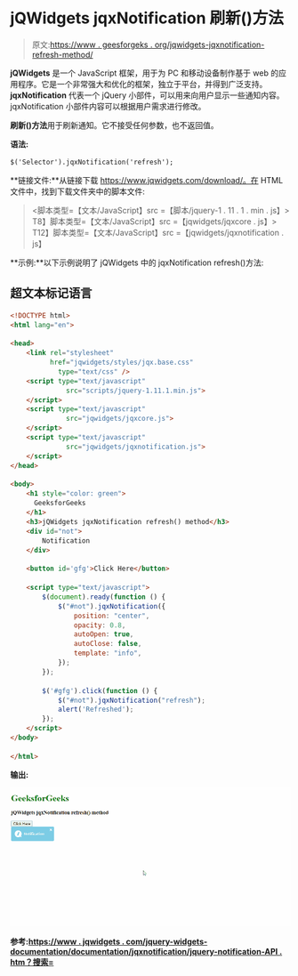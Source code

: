 # jQWidgets jqxNotification 刷新()方法

> 原文:[https://www . geesforgeks . org/jqwidgets-jqxnotification-refresh-method/](https://www.geeksforgeeks.org/jqwidgets-jqxnotification-refresh-method/)

**jQWidgets** 是一个 JavaScript 框架，用于为 PC 和移动设备制作基于 web 的应用程序。它是一个非常强大和优化的框架，独立于平台，并得到广泛支持。 **jqxNotification** 代表一个 jQuery 小部件，可以用来向用户显示一些通知内容。jqxNotification 小部件内容可以根据用户需求进行修改。

**刷新()方法**用于刷新通知。它不接受任何参数，也不返回值。

**语法:**

```html
$('Selector').jqxNotification('refresh');
```

**链接文件:**从链接下载 https://www.jqwidgets.com/download/。在 HTML 文件中，找到下载文件夹中的脚本文件:

> <link rel="”stylesheet”" href="”jqwidgets/styles/jqx.base.css”" type="”text/css”">
> <脚本类型=【文本/JavaScript】src =【脚本/jquery-1 . 11 . 1 . min . js】></脚本>
> T8】脚本类型=【文本/JavaScript】src =【jqwidgets/jqxcore . js】></脚本>
> T12】脚本类型=【文本/JavaScript】src =【jqwidgets/jqxnotification . js】

**示例:**以下示例说明了 jQWidgets 中的 jqxNotification refresh()方法:

## 超文本标记语言

```html
<!DOCTYPE html>
<html lang="en">

<head>
    <link rel="stylesheet" 
          href="jqwidgets/styles/jqx.base.css" 
            type="text/css" />
    <script type="text/javascript" 
              src="scripts/jquery-1.11.1.min.js"> 
    </script>
    <script type="text/javascript" 
              src="jqwidgets/jqxcore.js"> 
    </script>
    <script type="text/javascript" 
              src="jqwidgets/jqxnotification.js"> 
    </script>
</head>

<body>
    <h1 style="color: green">
      GeeksforGeeks
    </h1>
    <h3>jQWidgets jqxNotification refresh() method</h3>
    <div id="not">
        Notification
    </div>

    <button id='gfg'>Click Here</button>

    <script type="text/javascript">
        $(document).ready(function () {
            $("#not").jqxNotification({
                position: "center",
                opacity: 0.8,
                autoOpen: true,
                autoClose: false,
                template: "info",
            });
        });

        $('#gfg').click(function () {
            $("#not").jqxNotification("refresh");
            alert('Refreshed');
        });
    </script>
</body>

</html>
```

**输出:**

![](img/cf347f974fa51e6f2881baeef4302cf5.png)

**参考:**[**https://www . jqwidgets . com/jquery-widgets-documentation/documentation/jqxnotification/jquery-notification-API . htm？搜索=**](https://www.jqwidgets.com/jquery-widgets-documentation/documentation/jqxnotification/jquery-notification-api.htm?search=)